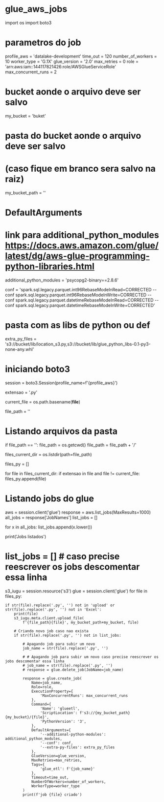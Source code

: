 # glue_aws_jobs

import os
import boto3

# parametros do job

profile_aws = 'datalake-development'
time_out = 120
number_of_workers = 10
worker_type = 'G.1X'
glue_version = '2.0'
max_retries = 0
role = 'arn:aws:iam::144117821426:role/AWSGlueServiceRole'
max_concurrent_runs = 2


# bucket aonde o arquivo deve ser salvo
my_bucket = 'buket'

# pasta do bucket aonde o arquivo deve ser salvo
# (caso fique em branco sera salvo na raiz)

my_bucket_path = ''

# DefaultArguments

# link para additional_python_modules https://docs.aws.amazon.com/glue/latest/dg/aws-glue-programming-python-libraries.html
additional_python_modules = 'psycopg2-binary==2.8.6'


conf = 'spark.sql.legacy.parquet.int96RebaseModeInRead=CORRECTED --conf spark.sql.legacy.parquet.int96RebaseModeInWrite=CORRECTED --conf spark.sql.legacy.parquet.datetimeRebaseModeInRead=CORRECTED --conf spark.sql.legacy.parquet.datetimeRebaseModeInWrite=CORRECTED'

# pasta com as libs de python ou def
extra_py_files = 's3://bucket/lib/location_s3.py,s3://bucket/lib/glue_python_libs-0.1-py3-none-any.whl'


# iniciando boto3

session = boto3.Session(profile_name=f'{profile_aws}')


extensao = '.py'

current_file = os.path.basename(__file__)

file_path = ''

# Listando arquivos da pasta

if file_path == '':
    file_path = os.getcwd()
    file_path = file_path + '/'

files_current_dir = os.listdir(path=file_path)

files_py = []

for file in files_current_dir:
    if extensao in file and file != current_file:
        files_py.append(file)

# Listando jobs do glue

aws = session.client('glue')
response = aws.list_jobs(MaxResults=1000)
all_jobs = response['JobNames']
list_jobs = []

for x in all_jobs:
    list_jobs.append(x.lower())

print('Jobs listados')

# list_jobs = [] # caso precise reescrever os jobs descomentar essa linha


s3_iugu = session.resource('s3')
glue = session.client('glue')
for file in files_py:

    if str(file).replace('.py', '') not in 'upload' or str(file).replace('.py', '') not in 'Excel':
        print(file)
        s3_iugu.meta.client.upload_file(
            f'{file_path}{file}', my_bucket_path+my_bucket, file)

        # Criando novo job caso nao exista
        if str(file).replace('.py', '') not in list_jobs:

            # Apagando job para subir um novo
            job_name = str(file).replace('.py', '')

            # # Apagando job para subir um novo caso precise reescrever os jobs descomentar essa linha
            # job_name = str(file).replace('.py', '')
            # response = glue.delete_job(JobName=job_name)

            response = glue.create_job(
                Name=job_name,
                Role=role,
                ExecutionProperty={
                    'MaxConcurrentRuns': max_concurrent_runs
                },
                Command={
                    'Name': 'glueetl',
                    'ScriptLocation': f's3://{my_bucket_path}{my_bucket}/{file}',
                    'PythonVersion': '3',
                },
                DefaultArguments={
                    '--additional-python-modules': additional_python_modules,
                    '--conf': conf,
                    '--extra-py-files': extra_py_files
                },
                GlueVersion=glue_version,
                MaxRetries=max_retries,
                Tags={
                    'glue_etl': f'{job_name}'
                },
                Timeout=time_out,
                NumberOfWorkers=number_of_workers,
                WorkerType=worker_type
            )
            print(f'job {file} criado')

